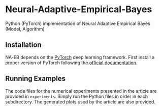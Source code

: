 # Neural-Adaptive-Empirical-Bayes
Python (PyTorch) implementation of Neural Adaptive Empirical Bayes (Model, Algorithm)

## Installation

NA-EB depends on the [PyTorch](https://pytorch.org/) deep learning framework.
First install a proper version of PyTorch following the
[official documentation](https://pytorch.org/get-started/locally/).

## Running Examples

The code files for the numerical experiments presented in the article are provided in `experiments`. Simply run the Python files in order in each subdirectory. The generated plots used by the article are also provided.
